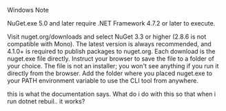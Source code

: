 Windows
 Note

NuGet.exe 5.0 and later require .NET Framework 4.7.2 or later to execute.

Visit nuget.org/downloads and select NuGet 3.3 or higher (2.8.6 is not compatible with Mono). The latest version is always recommended, and 4.1.0+ is required to publish packages to nuget.org.
Each download is the nuget.exe file directly. Instruct your browser to save the file to a folder of your choice. The file is not an installer; you won't see anything if you run it directly from the browser.
Add the folder where you placed nuget.exe to your PATH environment variable to use the CLI tool from anywhere.

this is what the documentation says. What do i do with this so that when i run dotnet rebuil.. it works?
